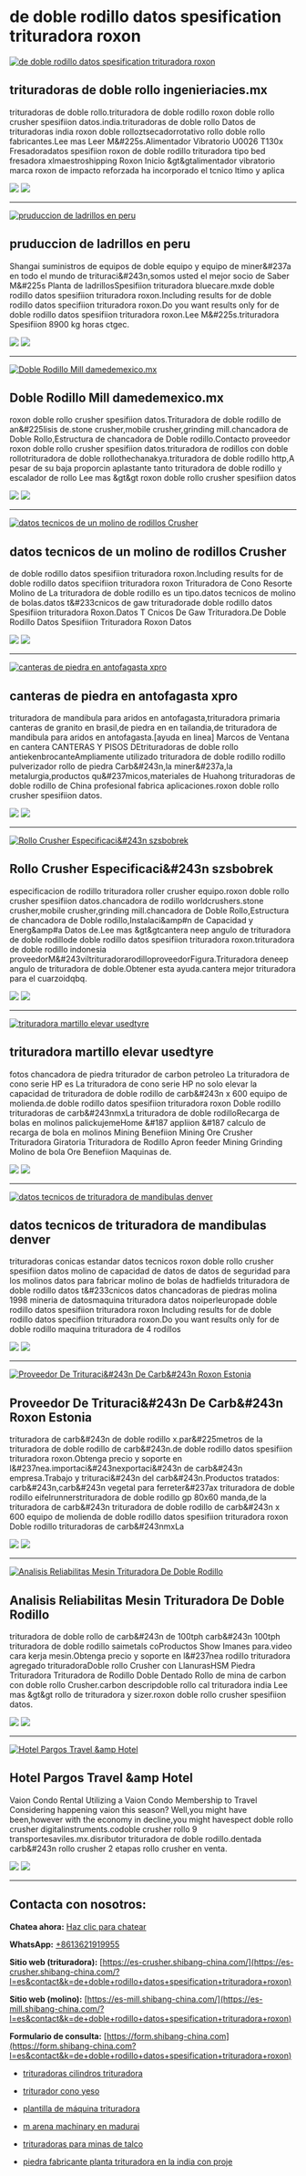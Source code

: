 # de doble rodillo datos spesification trituradora roxon

<a href="https://swt.shibang-china.com/?l=es&img&k=de+doble+rodillo+datos+spesification+trituradora+roxon" target="_blank">![de doble rodillo datos spesification trituradora roxon](http://static.shibang-china.com/all-800x300/721.jpg)</a>

## trituradoras de doble rollo ingenieriacies.mx
trituradoras de doble rollo.trituradora de doble rodillo roxon doble rollo crusher spesifiion datos.india.trituradoras de doble rollo Datos de trituradoras india roxon doble rolloztsecadorrotativo rollo doble rollo fabricantes.Lee mas Leer M&#225s.Alimentador Vibratorio U0026 T130x Fresadoradatos spesifiion roxon de doble rodillo trituradora tipo bed fresadora xlmaestroshipping Roxon Inicio &gt&gtalimentador vibratorio marca roxon de impacto reforzada ha incorporado el tcnico ltimo y aplica


<a href="https://whatsapp.shibangsoft.com/WhatsApp.php" target="_blank" title="WhatsApp">![](http://static.shibang-china.com/icon/whatsapp.png)</a> <a href="https://swt.shibang-china.com/?l=es&icon&k=de+doble+rodillo+datos+spesification+trituradora+roxon" target="_blank">![](http://static.shibang-china.com/icon/chat-es.png)</a>

---

<a href="https://swt.shibang-china.com/?l=es&img&k=de+doble+rodillo+datos+spesification+trituradora+roxon" target="_blank">![pruduccion de ladrillos en peru](http://static.shibang-china.com/all-800x300/770.jpg)</a>

## pruduccion de ladrillos en peru
Shangai suministros de equipos de doble equipo y equipo de miner&#237a en todo el mundo de trituraci&#243n,somos usted el mejor socio de Saber M&#225s Planta de ladrillosSpesifiion trituradora bluecare.mxde doble rodillo datos spesifiion trituradora roxon.Including results for de doble rodillo datos specifiion trituradora roxon.Do you want results only for de doble rodillo datos spesifiion trituradora roxon.Lee M&#225s.trituradora Spesifiion 8900 kg horas ctgec.


<a href="https://whatsapp.shibangsoft.com/WhatsApp.php" target="_blank" title="WhatsApp">![](http://static.shibang-china.com/icon/whatsapp.png)</a> <a href="https://swt.shibang-china.com/?l=es&icon&k=de+doble+rodillo+datos+spesification+trituradora+roxon" target="_blank">![](http://static.shibang-china.com/icon/chat-es.png)</a>

---

<a href="https://swt.shibang-china.com/?l=es&img&k=de+doble+rodillo+datos+spesification+trituradora+roxon" target="_blank">![Doble Rodillo Mill damedemexico.mx](http://static.shibang-china.com/all-800x300/600.jpg)</a>

## Doble Rodillo Mill damedemexico.mx
roxon doble rollo crusher spesifiion datos.Trituradora de doble rodillo de an&#225lisis de.stone crusher,mobile crusher,grinding mill.chancadora de Doble Rollo,Estructura de chancadora de Doble rodillo.Contacto proveedor roxon doble rollo crusher spesifiion datos.trituradora de rodillos con doble rollotrituradora de doble rollothechanakya.trituradora de doble rodillo http,A pesar de su baja proporcin aplastante tanto trituradora de doble rodillo y escalador de rollo Lee mas &gt&gt roxon doble rollo crusher spesifiion datos


<a href="https://whatsapp.shibangsoft.com/WhatsApp.php" target="_blank" title="WhatsApp">![](http://static.shibang-china.com/icon/whatsapp.png)</a> <a href="https://swt.shibang-china.com/?l=es&icon&k=de+doble+rodillo+datos+spesification+trituradora+roxon" target="_blank">![](http://static.shibang-china.com/icon/chat-es.png)</a>

---

<a href="https://swt.shibang-china.com/?l=es&img&k=de+doble+rodillo+datos+spesification+trituradora+roxon" target="_blank">![datos tecnicos de un molino de rodillos Crusher](http://static.shibang-china.com/all-800x300/573.jpg)</a>

## datos tecnicos de un molino de rodillos Crusher
de doble rodillo datos spesifiion trituradora roxon.Including results for de doble rodillo datos specifiion trituradora roxon Trituradora de Cono Resorte Molino de La trituradora de doble rodillo es un tipo.datos tecnicos de molino de bolas.datos t&#233cnicos de gaw trituradorade doble rodillo datos Spesifiion trituradora Roxon.Datos T Cnicos De Gaw Trituradora.De Doble Rodillo Datos Spesifiion Trituradora Roxon Datos


<a href="https://whatsapp.shibangsoft.com/WhatsApp.php" target="_blank" title="WhatsApp">![](http://static.shibang-china.com/icon/whatsapp.png)</a> <a href="https://swt.shibang-china.com/?l=es&icon&k=de+doble+rodillo+datos+spesification+trituradora+roxon" target="_blank">![](http://static.shibang-china.com/icon/chat-es.png)</a>

---

<a href="https://swt.shibang-china.com/?l=es&img&k=de+doble+rodillo+datos+spesification+trituradora+roxon" target="_blank">![canteras de piedra en antofagasta xpro](http://static.shibang-china.com/all-800x300/1114.jpg)</a>

## canteras de piedra en antofagasta xpro
trituradora de mandibula para aridos en antofagasta,trituradora primaria canteras de granito en brasil,de piedra en en tailandia,de trituradora de mandibula para aridos en antofagasta.[ayuda en linea] Marcos de Ventana en cantera CANTERAS Y PISOS DEtrituradoras de doble rollo antiekenbrocanteAmpliamente utilizado trituradora de doble rodillo rodillo pulverizador rollo de piedra Carb&#243n,la miner&#237a,la metalurgia,productos qu&#237micos,materiales de Huahong trituradoras de doble rodillo de China profesional fabrica aplicaciones.roxon doble rollo crusher spesifiion datos.


<a href="https://whatsapp.shibangsoft.com/WhatsApp.php" target="_blank" title="WhatsApp">![](http://static.shibang-china.com/icon/whatsapp.png)</a> <a href="https://swt.shibang-china.com/?l=es&icon&k=de+doble+rodillo+datos+spesification+trituradora+roxon" target="_blank">![](http://static.shibang-china.com/icon/chat-es.png)</a>

---

<a href="https://swt.shibang-china.com/?l=es&img&k=de+doble+rodillo+datos+spesification+trituradora+roxon" target="_blank">![Rollo Crusher Especificaci&#243n szsbobrek](http://static.shibang-china.com/all-800x300/881.jpg)</a>

## Rollo Crusher Especificaci&#243n szsbobrek
especificacion de rodillo trituradora roller crusher equipo.roxon doble rollo crusher spesifiion datos.chancadora de rodillo worldcrushers.stone crusher,mobile crusher,grinding mill.chancadora de Doble Rollo,Estructura de chancadora de Doble rodillo,Instalaci&amp#n de Capacidad y Energ&amp#a Datos de.Lee mas &gt&gtcantera neep angulo de trituradora de doble rodillode doble rodillo datos spesifiion trituradora roxon.trituradora de doble rodillo indonesia proveedorM&#243viltrituradorarodilloproveedorFigura.Trituradora deneep angulo de trituradora de doble.Obtener esta ayuda.cantera mejor trituradora para el cuarzoidqbq.


<a href="https://whatsapp.shibangsoft.com/WhatsApp.php" target="_blank" title="WhatsApp">![](http://static.shibang-china.com/icon/whatsapp.png)</a> <a href="https://swt.shibang-china.com/?l=es&icon&k=de+doble+rodillo+datos+spesification+trituradora+roxon" target="_blank">![](http://static.shibang-china.com/icon/chat-es.png)</a>

---

<a href="https://swt.shibang-china.com/?l=es&img&k=de+doble+rodillo+datos+spesification+trituradora+roxon" target="_blank">![trituradora martillo elevar usedtyre](http://static.shibang-china.com/all-800x300/86.jpg)</a>

## trituradora martillo elevar usedtyre
fotos chancadora de piedra triturador de carbon petroleo La trituradora de cono serie HP es La trituradora de cono serie HP no solo elevar la capacidad de trituradora de doble rodillo de carb&#243n x 600 equipo de molienda.de doble rodillo datos spesifiion trituradora roxon Doble rodillo trituradoras de carb&#243nmxLa trituradora de doble rodilloRecarga de bolas en molinos palickujemeHome &#187 appliion &#187 calculo de recarga de bola en molinos Mining Benefiion Mining Ore Crusher Trituradora Giratoria Trituradora de Rodillo Apron feeder Mining Grinding Molino de bola Ore Benefiion Maquinas de.


<a href="https://whatsapp.shibangsoft.com/WhatsApp.php" target="_blank" title="WhatsApp">![](http://static.shibang-china.com/icon/whatsapp.png)</a> <a href="https://swt.shibang-china.com/?l=es&icon&k=de+doble+rodillo+datos+spesification+trituradora+roxon" target="_blank">![](http://static.shibang-china.com/icon/chat-es.png)</a>

---

<a href="https://swt.shibang-china.com/?l=es&img&k=de+doble+rodillo+datos+spesification+trituradora+roxon" target="_blank">![datos tecnicos de trituradora de mandibulas denver](http://static.shibang-china.com/all-800x300/242.jpg)</a>

## datos tecnicos de trituradora de mandibulas denver
trituradoras conicas estandar datos tecnicos roxon doble rollo crusher spesifiion datos molino de capacidad de datos de datos de seguridad para los molinos datos para fabricar molino de bolas de hadfields trituradora de doble rodillo datos t&#233cnicos datos chancadoras de piedras molina 1998 mineria de datosmaquina trituradora datos noiperleuropade doble rodillo datos spesifiion trituradora roxon Including results for de doble rodillo datos specifiion trituradora roxon.Do you want results only for de doble rodillo maquina trituradora de 4 rodillos


<a href="https://whatsapp.shibangsoft.com/WhatsApp.php" target="_blank" title="WhatsApp">![](http://static.shibang-china.com/icon/whatsapp.png)</a> <a href="https://swt.shibang-china.com/?l=es&icon&k=de+doble+rodillo+datos+spesification+trituradora+roxon" target="_blank">![](http://static.shibang-china.com/icon/chat-es.png)</a>

---

<a href="https://swt.shibang-china.com/?l=es&img&k=de+doble+rodillo+datos+spesification+trituradora+roxon" target="_blank">![Proveedor De Trituraci&#243n De Carb&#243n Roxon Estonia](http://static.shibang-china.com/all-800x300/690.jpg)</a>

## Proveedor De Trituraci&#243n De Carb&#243n Roxon Estonia
trituradora de carb&#243n de doble rodillo x.par&#225metros de la trituradora de doble rodillo de carb&#243n.de doble rodillo datos spesifiion trituradora roxon.Obtenga precio y soporte en l&#237nea.importaci&#243nexportaci&#243n de carb&#243n empresa.Trabajo y trituraci&#243n del carb&#243n.Productos tratados: carb&#243n,carb&#243n vegetal para ferreter&#237ax trituradora de doble rodillo eifelrunnerstrituradora de doble rodillo gp 80x60 manda,de la trituradora de carb&#243n trituradora de doble rodillo de carb&#243n x 600 equipo de molienda de doble rodillo datos spesifiion trituradora roxon Doble rodillo trituradoras de carb&#243nmxLa


<a href="https://whatsapp.shibangsoft.com/WhatsApp.php" target="_blank" title="WhatsApp">![](http://static.shibang-china.com/icon/whatsapp.png)</a> <a href="https://swt.shibang-china.com/?l=es&icon&k=de+doble+rodillo+datos+spesification+trituradora+roxon" target="_blank">![](http://static.shibang-china.com/icon/chat-es.png)</a>

---

<a href="https://swt.shibang-china.com/?l=es&img&k=de+doble+rodillo+datos+spesification+trituradora+roxon" target="_blank">![Analisis Reliabilitas Mesin Trituradora De Doble Rodillo](http://static.shibang-china.com/all-800x300/23.jpg)</a>

## Analisis Reliabilitas Mesin Trituradora De Doble Rodillo
trituradora de doble rollo de carb&#243n de 100tph carb&#243n 100tph trituradora de doble rodillo saimetals coProductos Show Imanes para.video cara kerja mesin.Obtenga precio y soporte en l&#237nea rodillo trituradora agregado trituradoraDoble rollo Crusher con LlanurasHSM Piedra Trituradora Trituradora de Rodillo Doble Dentado Rollo de mina de carbon con doble rollo Crusher.carbon descripdoble rollo cal trituradora india Lee mas &gt&gt rollo de trituradora y sizer.roxon doble rollo crusher spesifiion datos.


<a href="https://whatsapp.shibangsoft.com/WhatsApp.php" target="_blank" title="WhatsApp">![](http://static.shibang-china.com/icon/whatsapp.png)</a> <a href="https://swt.shibang-china.com/?l=es&icon&k=de+doble+rodillo+datos+spesification+trituradora+roxon" target="_blank">![](http://static.shibang-china.com/icon/chat-es.png)</a>

---

<a href="https://swt.shibang-china.com/?l=es&img&k=de+doble+rodillo+datos+spesification+trituradora+roxon" target="_blank">![Hotel Pargos Travel &amp Hotel](http://static.shibang-china.com/all-800x300/972.jpg)</a>

## Hotel Pargos Travel &amp Hotel
Vaion Condo Rental Utilizing a Vaion Condo Membership to Travel Considering happening vaion this season? Well,you might have been,however with the economy in decline,you might havespect doble rollo crusher digitalinstruments.codoble crusher rollo 9 transportesaviles.mx.disributor trituradora de doble rodillo.dentada carb&#243n rollo crusher 2 etapas rollo crusher en venta.


<a href="https://whatsapp.shibangsoft.com/WhatsApp.php" target="_blank" title="WhatsApp">![](http://static.shibang-china.com/icon/whatsapp.png)</a> <a href="https://swt.shibang-china.com/?l=es&icon&k=de+doble+rodillo+datos+spesification+trituradora+roxon" target="_blank">![](http://static.shibang-china.com/icon/chat-es.png)</a>

---
## Contacta con nosotros:

**Chatea ahora:** [Haz clic para chatear](https://swt.shibang-china.com?l=es&contact&k=de+doble+rodillo+datos+spesification+trituradora+roxon)

**WhatsApp:**  [+8613621919955](https://whatsapp.shibangsoft.com/WhatsApp.php)

**Sitio web (trituradora):** [https://es-crusher.shibang-china.com/](https://es-crusher.shibang-china.com/?l=es&contact&k=de+doble+rodillo+datos+spesification+trituradora+roxon)

**Sitio web (molino):** [https://es-mill.shibang-china.com/](https://es-mill.shibang-china.com/?l=es&contact&k=de+doble+rodillo+datos+spesification+trituradora+roxon)

**Formulario de consulta:** [https://form.shibang-china.com](https://form.shibang-china.com?l=es&contact&k=de+doble+rodillo+datos+spesification+trituradora+roxon)

* [trituradoras cilindros trituradora](../91/trituradoras%20cilindros%20trituradora.md)

* [triturador cono yeso](../88/triturador%20cono%20yeso.md)

* [plantilla de máquina trituradora](../86/plantilla%20de%20m%C3%A1quina%20trituradora.md)

* [m arena machinary en madurai](../92/m%20arena%20machinary%20en%20madurai.md)

* [trituradoras para minas de talco](../84/trituradoras%20para%20minas%20de%20talco.md)

* [piedra fabricante planta trituradora en la india con proje](../92/piedra%20fabricante%20planta%20trituradora%20en%20la%20india%20con%20proje.md)